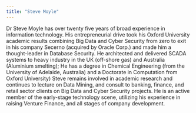 ```yaml
---
title: "Steve Moyle"
---
```


Dr Steve Moyle has over twenty five years of broad experience in information technology.  His entrepreneurial drive took his Oxford University academic results combining Big Data and Cyber Security from zero to exit in his company Secerno (acquired by Oracle Corp.) and made him a thought-leader in Database Security.
He architected and delivered SCADA systems to heavy industry in the UK (off-shore gas) and Australia (Aluminium smelting); He has a degree in Chemical Engineering (from the University of Adelaide, Australia) and a Doctorate in Computation from Oxford University)
Steve remains involved in academic research and continues to lecture on Data Mining, and consult to banking, finance, and retail sector clients on Big Data and Cyber Security projects.
He is an active member of the early-stage technology scene, utilizing his experience in raising Venture Finance, and all stages of company development.

